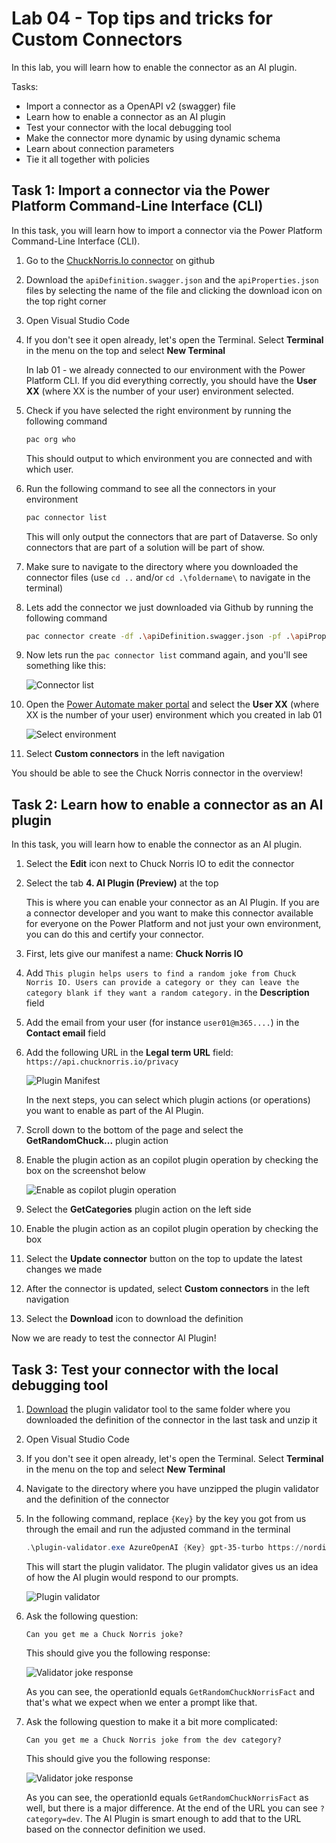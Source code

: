 # Lab 04 - Top tips and tricks for Custom Connectors

In this lab, you will learn how to enable the connector as an AI plugin.

Tasks:

* Import a connector as a OpenAPI v2 (swagger) file
* Learn how to enable a connector as an AI plugin
* Test your connector with the local debugging tool
* Make the connector more dynamic by using dynamic schema
* Learn about connection parameters
* Tie it all together with policies


## Task 1: Import a connector via the Power Platform Command-Line Interface (CLI)

In this task, you will learn how to import a connector via the Power Platform Command-Line Interface (CLI).

1. Go to the [ChuckNorris.Io connector](https://github.com/microsoft/PowerPlatformConnectors/tree/dev/independent-publisher-connectors/ChuckNorris.io) on github

1. Download the `apiDefinition.swagger.json` and the `apiProperties.json` files by selecting the name of the file and clicking the download icon on the top right corner 

1. Open Visual Studio Code

1. If you don't see it open already, let's open the Terminal. Select **Terminal** in the menu on the top and select **New Terminal**

    In lab 01 - we already connected to our environment with the Power Platform CLI. If you did everything correctly, you should have the **User XX** (where XX is the number of your user) environment selected. 

1. Check if you have selected the right environment by running the following command

    ```bash
    pac org who
    ```

    This should output to which environment you are connected and with which user.

1. Run the following command to see all the connectors in your environment

    ```bash
    pac connector list
    ```

    This will only output the connectors that are part of Dataverse. So only connectors that are part of a solution will be part of show.

1. Make sure to navigate to the directory where you downloaded the connector files (use `cd ..` and/or `cd .\foldername\` to navigate in the terminal)

1. Lets add the connector we just downloaded via Github by running the following command

    ```bash
    pac connector create -df .\apiDefinition.swagger.json -pf .\apiProperties.json   
    ```

1. Now lets run the `pac connector list` command again, and you'll see something like this:

    ![Connector list](./assets/connector-list.png)

1. Open the [Power Automate maker portal](https://make.powerautomate.com) and select the **User XX** (where XX is the number of your user) environment which you created in lab 01

    ![Select environment](./assets/select-environment.png)

1. Select **Custom connectors** in the left navigation

You should be able to see the Chuck Norris connector in the overview!

## Task 2: Learn how to enable a connector as an AI plugin

In this task, you will learn how to enable the connector as an AI plugin.

1. Select the **Edit** icon next to Chuck Norris IO to edit the connector

1. Select the tab **4. AI Plugin (Preview)** at the top

    This is where you can enable your connector as an AI Plugin. If you are a connector developer and you want to make this connector available for everyone on the Power Platform and not just your own environment, you can do this and certify your connector.

1. First, lets give our manifest a name: **Chuck Norris IO**

1. Add `This plugin helps users to find a random joke from Chuck Norris IO. Users can provide a category or they can leave the category blank if they want a random category.` in the **Description** field

1. Add the email from your user (for instance `user01@m365....`) in the **Contact email** field

1. Add the following URL in the **Legal term URL** field: `https://api.chucknorris.io/privacy`

    ![Plugin Manifest](./assets/connector-plugin-manifest.png)

    In the next steps, you can select which plugin actions (or operations) you want to enable as part of the AI Plugin.

1. Scroll down to the bottom of the page and select the **GetRandomChuck...** plugin action

1. Enable the plugin action as an copilot plugin operation by checking the box on the screenshot below

    ![Enable as copilot plugin operation](./assets/connector-ai-plugin-enable.png)

1. Select the **GetCategories** plugin action on the left side

1. Enable the plugin action as an copilot plugin operation by checking the box

1. Select the **Update connector** button on the top to update the latest changes we made

1. After the connector is updated, select **Custom connectors** in the left navigation

1. Select the **Download** icon to download the definition

Now we are ready to test the connector AI Plugin!

## Task 3: Test your connector with the local debugging tool

1. [Download](../resources/plugin-validator.zip) the plugin validator tool to the same folder where you downloaded the definition of the connector in the last task and unzip it

1. Open Visual Studio Code

1. If you don't see it open already, let's open the Terminal. Select **Terminal** in the menu on the top and select **New Terminal**

1. Navigate to the directory where you have unzipped the plugin validator and the definition of the connector

1. In the following command, replace `{Key}` by the key you got from us through the email and run the adjusted command in the terminal

    ```powershell
    .\plugin-validator.exe AzureOpenAI {Key} gpt-35-turbo https://nordicsummit.openai.azure.com/ .\Chuck-Norris-IO.swagger.json    
    ```

    This will start the plugin validator. The plugin validator gives us an idea of how the AI plugin would respond to our prompts.

    ![Plugin validator](./assets/connector-validator-start.png)

1. Ask the following question: 

    ```text
    Can you get me a Chuck Norris joke?
    ```

    This should give you the following response:

    ![Validator joke response](./assets/connector-validator-joke.png)

    As you can see, the operationId equals `GetRandomChuckNorrisFact` and that's what we expect when we enter a prompt like that. 

1. Ask the following question to make it a bit more complicated:

    ```text
    Can you get me a Chuck Norris joke from the dev category?
    ```

    This should give you the following response:

    ![Validator joke response](./assets/connector-validator-joke-category.png)

    As you can see, the operationId equals `GetRandomChuckNorrisFact` as well, but there is a major difference. At the end of the URL you can see `?category=dev`. The AI Plugin is smart enough to add that to the URL based on the connector definition we used.
